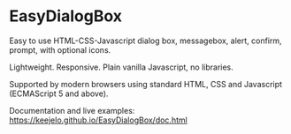# EasyDialogBox

Easy to use HTML-CSS-Javascript dialog box, messagebox, alert, confirm, prompt, with optional icons.

Lightweight. Responsive. Plain vanilla Javascript, no libraries.

Supported by modern browsers using standard HTML, CSS and Javascript (ECMAScript 5 and above).

Documentation and live examples: https://keejelo.github.io/EasyDialogBox/doc.html
